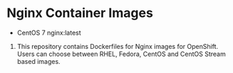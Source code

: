 # Nginx Container Images
* CentOS 7 nginx:latest
1. This repository contains Dockerfiles for Nginx images for OpenShift. Users can choose between RHEL, Fedora, CentOS and CentOS Stream based images.

